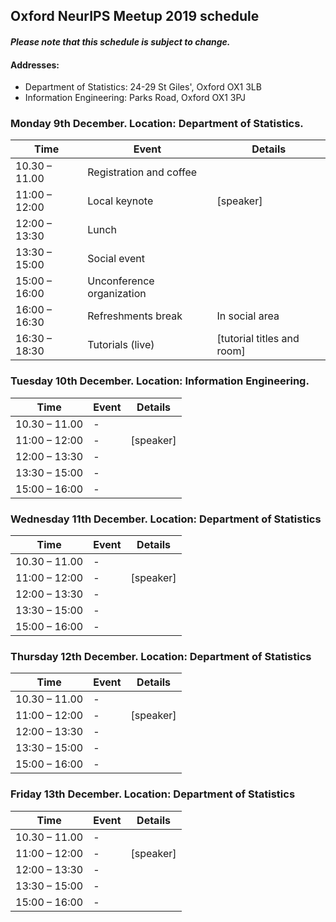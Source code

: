 ## Oxford NeurIPS Meetup 2019 schedule

#### _Please note that this schedule is subject to change._

#### __Addresses__:

* Department of Statistics: 24-29 St Giles', Oxford OX1 3LB
* Information Engineering: Parks Road, Oxford OX1 3PJ




### Monday 9th December. Location: Department of Statistics.

| Time          | Event                     | Details              |
|---------------|---------------------------|----------------------|
| 10.30 – 11.00 | Registration and coffee   |                      |
| 11:00 – 12:00 | Local keynote             | [speaker]                 |
| 12:00 – 13:30 | Lunch                     |                            |
| 13:30 – 15:00 | Social event              |                            |
| 15:00 – 16:00 | Unconference organization |                            |
| 16:00 – 16:30 | Refreshments break        | In social area             |
| 16:30 – 18:30 | Tutorials (live)          | [tutorial titles and room] |


### Tuesday 10th December. Location: Information Engineering.

| Time          | Event                     | Details   |
|---------------|---------------------------|-----------|
| 10.30 – 11.00 | -   |           |
| 11:00 – 12:00 | -             | [speaker] |
| 12:00 – 13:30 | -                     |           |
| 13:30 – 15:00 | -              |           |
| 15:00 – 16:00 | - |           |

### Wednesday 11th December. Location: Department of Statistics

| Time          | Event                     | Details   |
|---------------|---------------------------|-----------|
| 10.30 – 11.00 | -   |           |
| 11:00 – 12:00 | -             | [speaker] |
| 12:00 – 13:30 | -                     |           |
| 13:30 – 15:00 | -              |           |
| 15:00 – 16:00 | - |           |

### Thursday 12th December. Location: Department of Statistics

| Time          | Event                     | Details   |
|---------------|---------------------------|-----------|
| 10.30 – 11.00 | -   |           |
| 11:00 – 12:00 | -             | [speaker] |
| 12:00 – 13:30 | -                     |           |
| 13:30 – 15:00 | -              |           |
| 15:00 – 16:00 | - |           |

### Friday 13th December. Location: Department of Statistics

| Time          | Event                     | Details   |
|---------------|---------------------------|-----------|
| 10.30 – 11.00 | -   |           |
| 11:00 – 12:00 | -             | [speaker] |
| 12:00 – 13:30 | -                     |           |
| 13:30 – 15:00 | -              |           |
| 15:00 – 16:00 | - |           |

